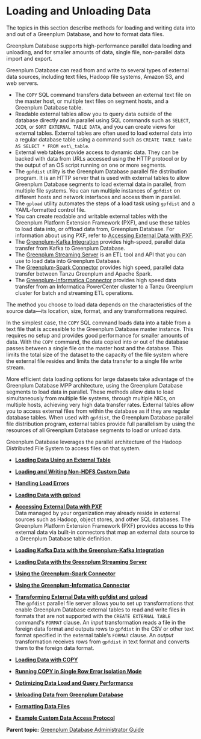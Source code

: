 # Loading and Unloading Data 

The topics in this section describe methods for loading and writing data into and out of a Greenplum Database, and how to format data files.

Greenplum Database supports high-performance parallel data loading and unloading, and for smaller amounts of data, single file, non-parallel data import and export.

Greenplum Database can read from and write to several types of external data sources, including text files, Hadoop file systems, Amazon S3, and web servers.

-   The `COPY` SQL command transfers data between an external text file on the master host, or multiple text files on segment hosts, and a Greenplum Database table.
-   Readable external tables allow you to query data outside of the database directly and in parallel using SQL commands such as `SELECT`, `JOIN`, or `SORT EXTERNAL TABLE DATA`, and you can create views for external tables. External tables are often used to load external data into a regular database table using a command such as `CREATE TABLE table AS SELECT * FROM ext\_table`.
-   External web tables provide access to dynamic data. They can be backed with data from URLs accessed using the HTTP protocol or by the output of an OS script running on one or more segments.
-   The `gpfdist` utility is the Greenplum Database parallel file distribution program. It is an HTTP server that is used with external tables to allow Greenplum Database segments to load external data in parallel, from multiple file systems. You can run multiple instances of `gpfdist` on different hosts and network interfaces and access them in parallel.
-   The `gpload` utility automates the steps of a load task using `gpfdist` and a YAML-formatted control file.
-   You can create readable and writable external tables with the Greenplum Platform Extension Framework \(PXF\), and use these tables to load data into, or offload data from, Greenplum Database. For information about using PXF, refer to [Accessing External Data with PXF](../../external/pxf-overview.html).
-   The [Greenplum-Kafka Integration](https://docs.vmware.com/en/VMware-Greenplum-Streaming-Server/1.10/greenplum-streaming-server/kafka-loading.html) provides high-speed, parallel data transfer from Kafka to Greenplum Database.
-   The [Greenplum Streaming Server](https://docs.vmware.com/en/VMware-Greenplum-Streaming-Server/1.10/greenplum-streaming-server/intro.html) is an ETL tool and API that you can use to load data into Greenplum Database.
-   The [Greenplum-Spark Connector](https://docs.vmware.com/en/VMware-Greenplum-Connector-for-Apache-Spark/2.1/greenplum-connector-spark/index.html) provides high speed, parallel data transfer between Tanzu Greenplum and Apache Spark.
-   The [Greenplum-Informatica Connector](https://docs.vmware.com/en/VMware-Greenplum-Connector-for-Informatica/1.0/greenplum-connector-informatica/index.html) provides high speed data transfer from an Informatica PowerCenter cluster to a Tanzu Greenplum cluster for batch and streaming ETL operations.

The method you choose to load data depends on the characteristics of the source data—its location, size, format, and any transformations required.

In the simplest case, the `COPY` SQL command loads data into a table from a text file that is accessible to the Greenplum Database master instance. This requires no setup and provides good performance for smaller amounts of data. With the `COPY` command, the data copied into or out of the database passes between a single file on the master host and the database. This limits the total size of the dataset to the capacity of the file system where the external file resides and limits the data transfer to a single file write stream.

More efficient data loading options for large datasets take advantage of the Greenplum Database MPP architecture, using the Greenplum Database segments to load data in parallel. These methods allow data to load simultaneously from multiple file systems, through multiple NICs, on multiple hosts, achieving very high data transfer rates. External tables allow you to access external files from within the database as if they are regular database tables. When used with `gpfdist`, the Greenplum Database parallel file distribution program, external tables provide full parallelism by using the resources of all Greenplum Database segments to load or unload data.

Greenplum Database leverages the parallel architecture of the Hadoop Distributed File System to access files on that system.

-   **[Loading Data Using an External Table](../../load/topics/g-loading-data-using-an-external-table.html)**  

-   **[Loading and Writing Non-HDFS Custom Data](../../load/topics/g-loading-and-writing-non-hdfs-custom-data.html)**  

-   **[Handling Load Errors](../../load/topics/g-handling-load-errors.html)**  

-   **[Loading Data with gpload](../../load/topics/g-loading-data-with-gpload.html)**  

-   **[Accessing External Data with PXF](../../external/pxf-overview.html)**  
Data managed by your organization may already reside in external sources such as Hadoop, object stores, and other SQL databases. The Greenplum Platform Extension Framework \(PXF\) provides access to this external data via built-in connectors that map an external data source to a Greenplum Database table definition.
-   **[Loading Kafka Data with the Greenplum-Kafka Integration](https://docs.vmware.com/en/VMware-Greenplum-Streaming-Server/1.10/greenplum-streaming-server/kafka-loading.html)**  

-   **[Loading Data with the Greenplum Streaming Server](https://docs.vmware.com/en/VMware-Greenplum-Streaming-Server/1.10/greenplum-streaming-server/loading-gpss.html)**  

-   **[Using the Greenplum-Spark Connector](https://docs.vmware.com/en/VMware-Greenplum-Connector-for-Apache-Spark/2.1/greenplum-connector-spark/index.html)**  

-   **[Using the Greenplum-Informatica Connector](https://docs.vmware.com/en/VMware-Greenplum-Connector-for-Informatica/1.0/greenplum-connector-informatica/index.html)**  

-   **[Transforming External Data with gpfdist and gpload](../../load/topics/transforming-xml-data.html)**  
The `gpfdist` parallel file server allows you to set up transformations that enable Greenplum Database external tables to read and write files in formats that are not supported with the `CREATE EXTERNAL TABLE` command's `FORMAT` clause. An *input* transformation reads a file in the foreign data format and outputs rows to `gpfdist` in the CSV or other text format specified in the external table's `FORMAT` clause. An *output* transformation receives rows from `gpfdist` in text format and converts them to the foreign data format.
-   **[Loading Data with COPY](../../load/topics/g-loading-data-with-copy.html)**  

-   **[Running COPY in Single Row Error Isolation Mode](../../load/topics/g-running-copy-in-single-row-error-isolation-mode.html)**  

-   **[Optimizing Data Load and Query Performance](../../load/topics/g-optimizing-data-load-and-query-performance.html)**  

-   **[Unloading Data from Greenplum Database](../../load/topics/g-unloading-data-from-greenplum-database.html)**  

-   **[Formatting Data Files](../../load/topics/g-formatting-data-files.html)**  

-   **[Example Custom Data Access Protocol](../../load/topics/g-example-custom-data-access-protocol.html)**  


**Parent topic:** [Greenplum Database Administrator Guide](../../admin_guide.html)

